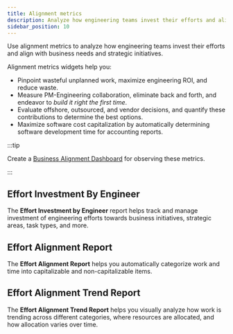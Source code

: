 ```yaml
---
title: Alignment metrics
description: Analyze how engineering teams invest their efforts and align with business needs and strategic initiatives.
sidebar_position: 10
---
```


Use alignment metrics to analyze how engineering teams invest their efforts and align with business needs and strategic initiatives.

Alignment metrics widgets help you:

* Pinpoint wasteful unplanned work, maximize engineering ROI, and reduce waste.
* Measure PM-Engineering collaboration, eliminate back and forth, and endeavor to _build it right the first time_.
* Evaluate offshore, outsourced, and vendor decisions, and quantify these contributions to determine the best options.
* Maximize software cost capitalization by automatically determining software development time for accounting reports.

:::tip

Create a [Business Alignment Dashboard](../sei-dashboards.md#business-alignment-dashboard) for observing these metrics.

:::

## Effort Investment By Engineer

The **Effort Investment by Engineer** report helps track and manage investment of engineering efforts towards business initiatives, strategic areas, task types, and more.

<!-- image /.gitbook/assets/Screenshot 2023-02-09 at 9.08.12 PM.png - Effort investment by engineer report -->

## Effort Alignment Report

The **Effort Alignment Report** helps you automatically categorize work and time into capitalizable and non-capitalizable items.

<!-- image /.gitbook/assets/Screenshot 2023-02-09 at 9.08.58 PM.png - Business alignment overview report -->

## Effort Alignment Trend Report

The **Effort Alignment Trend Report** helps you visually analyze how work is trending across different categories, where resources are allocated, and how allocation varies over time.

<!-- image /.gitbook/assets/Screenshot 2023-02-09 at 9.07.13 PM.png - Business Alignment Trend report -->